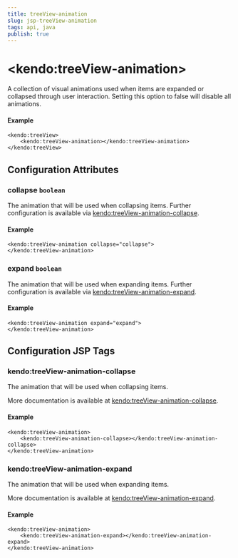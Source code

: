```yaml
---
title: treeView-animation
slug: jsp-treeView-animation
tags: api, java
publish: true
---
```


# \<kendo:treeView-animation\>

A collection of visual animations used when items are expanded or collapsed through user interaction.
Setting this option to false will disable all animations.

#### Example
    <kendo:treeView>
        <kendo:treeView-animation></kendo:treeView-animation>
    </kendo:treeView>

## Configuration Attributes

### collapse `boolean`

The animation that will be used when collapsing items. Further configuration is available via [kendo:treeView-animation-collapse](#kendo-treeView-animation-collapse). 

#### Example
    <kendo:treeView-animation collapse="collapse">
    </kendo:treeView-animation>

### expand `boolean`

The animation that will be used when expanding items. Further configuration is available via [kendo:treeView-animation-expand](#kendo-treeView-animation-expand). 

#### Example
    <kendo:treeView-animation expand="expand">
    </kendo:treeView-animation>


##  Configuration JSP Tags

### kendo:treeView-animation-collapse

The animation that will be used when collapsing items.

More documentation is available at [kendo:treeView-animation-collapse](treeview/animation-collapse).

#### Example

    <kendo:treeView-animation>
        <kendo:treeView-animation-collapse></kendo:treeView-animation-collapse>
    </kendo:treeView-animation>

### kendo:treeView-animation-expand

The animation that will be used when expanding items.

More documentation is available at [kendo:treeView-animation-expand](treeview/animation-expand).

#### Example

    <kendo:treeView-animation>
        <kendo:treeView-animation-expand></kendo:treeView-animation-expand>
    </kendo:treeView-animation>

